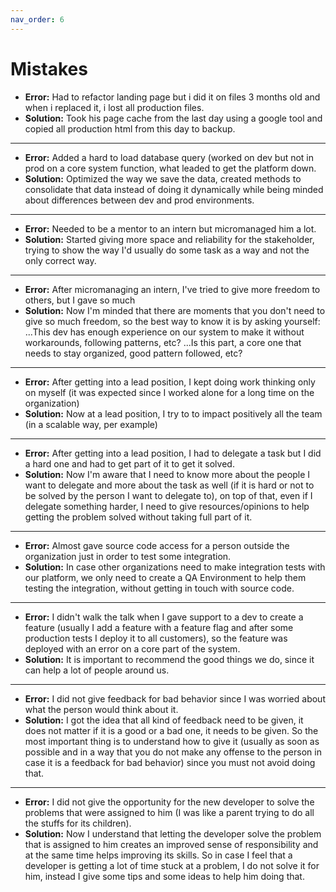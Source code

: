 ```yaml
---
nav_order: 6
---
```


# Mistakes

- **Error:** Had to refactor landing page but i did it on files 3 months old and when i replaced it, i lost all production files.
- **Solution:** Took his page cache from the last day using a google tool and copied all production html from this day to backup.

---

- **Error:** Added a hard to load database query (worked on dev but not in prod on a core system function, what leaded to get the platform down.
- **Solution:** Optimized the way we save the data, created methods to consolidate that data instead of doing it dynamically while being minded about differences between dev and prod environments.

---

- **Error:** Needed to be a mentor to an intern but micromanaged him a lot.
- **Solution:** Started giving more space and reliability for the stakeholder, trying to show the way I'd usually do some task as a way and not the only correct way.

---

- **Error:** After micromanaging an intern, I've tried to give more freedom to others, but I gave so much
- **Solution:** Now I'm minded that there are moments that you don't need to give so much freedom, so the best way to know it is by asking yourself:
...This dev has enough experience on our system to make it without workarounds, following patterns, etc?
...Is this part, a core one that needs to stay organized, good pattern followed, etc?

---

- **Error:** After getting into a lead position, I kept doing work thinking only on myself (it was expected since I worked alone for a long time on the organization)
- **Solution:** Now at a lead position, I try to to impact positively all the team (in a scalable way, per example)

---

- **Error:** After getting into a lead position, I had to delegate a task but I did a hard one and had to get part of it to get it solved.
- **Solution:** Now I'm aware that I need to know more about the people I want to delegate and more about the task as well (if it is hard or not to be solved by the person I want to delegate to), on top of that, even if I delegate something harder, I need to give resources/opinions to help getting the problem solved without taking full part of it.

---

- **Error:** Almost gave source code access for a person outside the organization just in order to test some integration.
- **Solution:** In case other organizations need to make integration tests with our platform, we only need to create a QA Environment to help them testing the integration, without getting in touch with source code.

---

- **Error:** I didn't walk the talk when I gave support to a dev to create a feature (usually I add a feature with a feature flag and after some production tests I deploy it to all customers), so the feature was deployed with an error on a core part of the system.
- **Solution:** It is important to recommend the good things we do, since it can help a lot of people around us.

---

- **Error:** I did not give feedback for bad behavior since I was worried about what the person would think about it.
- **Solution:** I got the idea that all kind of feedback need to be given, it does not matter if it is a good or a bad one, it needs to be given. So the most important thing is to understand how to give it (usually as soon as possible and in a way that you do not make any offense to the person in case it is a feedback for bad behavior) since you must not avoid doing that.

---

- **Error:** I did not give the opportunity for the new developer to solve the problems that were assigned to him (I was like a parent trying to do all the stuffs for its children).
- **Solution:** Now I understand that letting the developer solve the problem that is assigned to him creates an improved sense of responsibility and at the same time helps improving its skills. So in case I feel that a developer is getting a lot of time stuck at a problem, I do not solve it for him, instead I give some tips and some ideas to help him doing that.
